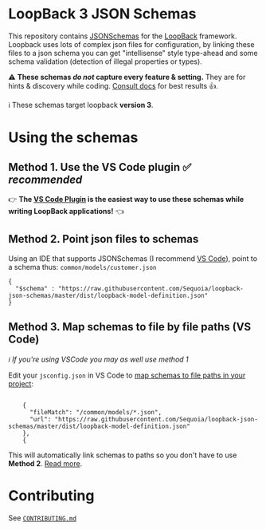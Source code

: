 # LoopBack **3** JSON Schemas
This repository contains [JSONSchemas](http://json-schema.org/) for the [LoopBack](http://loopback.io/) framework. Loopback uses lots of complex json files for configuration, by linking these files to a json schema you can get "intellisense" style type-ahead and some schema validation (detection of illegal properties or types).

:warning: **These schemas _do not_ capture every feature & setting.** They are for hints & discovery while coding. [Consult docs](http://loopback.io/) for best results :+1:.

:information_source: These schemas target loopback **version 3**.

# Using the schemas

## Method 1. Use the VS Code plugin :white_check_mark: *recommended*

:point_right: **The [VS Code Plugin](https://marketplace.visualstudio.com/items?itemName=sequoia.loopback-json-schemas) is the easiest way to use these schemas while writing LoopBack applications!** :point_left:

## Method 2. Point json files to schemas
Using an IDE that supports JSONSchemas (I recommend [VS Code](https://code.visualstudio.com/)), point to a schema thus:
`common/models/customer.json`
```
{
  "$schema" : "https://raw.githubusercontent.com/Sequoia/loopback-json-schemas/master/dist/loopback-model-definition.json"
}
```

## Method 3. Map schemas to file by **file paths** (VS Code)
*:information_source: If you're using VSCode you may as well use method 1*

Edit your `jsconfig.json` in VS Code to [map schemas to file paths in your project](https://code.visualstudio.com/Docs/languages/json#_json-schemas-settings):
```

    {
      "fileMatch": "/common/models/*.json",
      "url": "https://raw.githubusercontent.com/Sequoia/loopback-json-schemas/master/dist/loopback-model-definition.json"
    },
    {
```

This will automatically link schemas to paths so you don't have to use **Method 2**. [Read more](https://code.visualstudio.com/Docs/languages/json#_json-schemas-settings).

# Contributing

See [`CONTRIBUTING.md`](CONTRIBUTING.md)